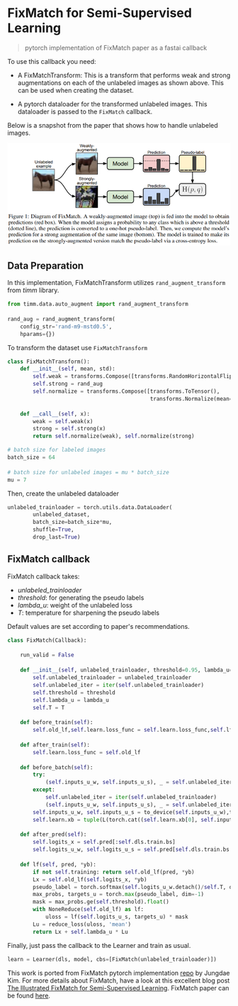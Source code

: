 # FixMatch for Semi-Supervised Learning
> pytorch implementation of FixMatch paper as a fastai callback


To use this callback you need:  
- A FixMatchTransform: This is a transform that performs weak and strong augmentations on each of the unlabeled images as shown above. This can be used when creating the dataset. 

- A pytorch dataloader for the transformed unlabeled images. This dataloader is passed to the `FixMatch` callback.


Below is a snapshot from the paper that shows how to handle unlabeled images.  

![](/imgs/fixmatchpaper.png)



## Data Preparation 
In this implementation, FixMatchTransform utilizes `rand_augment_transform` from *timm* library.


```python
from timm.data.auto_augment import rand_augment_transform

rand_aug = rand_augment_transform(
    config_str='rand-m9-mstd0.5', 
    hparams={})
```

To transform the dataset use `FixMatchTransform`


```python
class FixMatchTransform():
    def __init__(self, mean, std):
        self.weak = transforms.Compose([transforms.RandomHorizontalFlip()])
        self.strong = rand_aug
        self.normalize = transforms.Compose([transforms.ToTensor(),
                                             transforms.Normalize(mean=mean, std=std)])

    def __call__(self, x):
        weak = self.weak(x)
        strong = self.strong(x)
        return self.normalize(weak), self.normalize(strong)
```


```python
# batch size for labeled images 
batch_size = 64 

# batch size for unlabeled images = mu * batch_size
mu = 7             
```

Then, create the unlabeled dataloader


```python
unlabeled_trainloader = torch.utils.data.DataLoader(
        unlabeled_dataset,
        batch_size=batch_size*mu,
        shuffle=True,
        drop_last=True)
```
## FixMatch callback
FixMatch callback takes:
- *unlabeled_trainloader*
- *threshold*: for generating the pseudo labels
- *lambda_u*: weight of the unlabeled loss
- *T*: temperature for sharpening the pseudo labels

Default values are set according to paper's recommendations.


```python
class FixMatch(Callback):
    
    run_valid = False
    
    def __init__(self, unlabeled_trainloader, threshold=0.95, lambda_u=1.0, T=1.0):
        self.unlabeled_trainloader = unlabeled_trainloader
        self.unlabeled_iter = iter(self.unlabeled_trainloader)
        self.threshold = threshold
        self.lambda_u = lambda_u
        self.T = T
        
    def before_train(self):
        self.old_lf,self.learn.loss_func = self.learn.loss_func,self.lf
    
    def after_train(self):
        self.learn.loss_func = self.old_lf
        
    def before_batch(self):
        try:
            (self.inputs_u_w, self.inputs_u_s), _ = self.unlabeled_iter.next()
        except:
            self.unlabeled_iter = iter(self.unlabeled_trainloader)
            (self.inputs_u_w, self.inputs_u_s), _ = self.unlabeled_iter.next()
        self.inputs_u_w, self.inputs_u_s = to_device(self.inputs_u_w),to_device(self.inputs_u_s)
        self.learn.xb = tuple(L(torch.cat((self.learn.xb[0], self.inputs_u_w, self.inputs_u_s))))
        
    def after_pred(self):
        self.logits_x = self.pred[:self.dls.train.bs]
        self.logits_u_w, self.logits_u_s = self.pred[self.dls.train.bs:].chunk(2)
        
    def lf(self, pred, *yb):
        if not self.training: return self.old_lf(pred, *yb)
        Lx = self.old_lf(self.logits_x, *yb)
        pseudo_label = torch.softmax(self.logits_u_w.detach()/self.T, dim=-1)
        max_probs, targets_u = torch.max(pseudo_label, dim=-1)
        mask = max_probs.ge(self.threshold).float()
        with NoneReduce(self.old_lf) as lf:
            uloss = lf(self.logits_u_s, targets_u) * mask
        Lu = reduce_loss(uloss, 'mean')
        return Lx + self.lambda_u * Lu
```

Finally, just pass the callback to the Learner and train as usual.


```python
learn = Learner(dls, model, cbs=[FixMatch(unlabeled_trainloader)])
```

This work is ported from FixMatch pytorch implementation [repo](https://github.com/kekmodel/FixMatch-pytorch) by Jungdae Kim. For more details about FixMatch, have a look at this excellent blog post [The Illustrated FixMatch for Semi-Supervised Learning](https://amitness.com/2020/03/fixmatch-semi-supervised/). FixMatch paper can be found [here](https://arxiv.org/abs/2001.07685).
